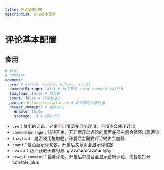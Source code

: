 ```yaml
---
title: 评论基本配置
description: 评论基本配置
---
```


# 评论基本配置

## 食用

```yaml
# 评论
# comment
comment:
  use: # waline, twikoo, valine, artalk
  commentBarrage: false # 热评开关 / Hot comment switch
  lazyload: false # 懒加载
  count: false # 评论数显示
  avatar: https://cravatar.cn # 热评获取头像的源
  newest_comment: # 最新评论
    enable: false
    storage: .2 # 缓存时间
```

* `use`：使用的评论，这里可以填至多两个评论，不填不会使用评论
* `commentBarrage`：热评开关，开启后开启评论的页面底部右侧会循环出现评论
* `lazyload`：是否使用懒加载，开启后当需要评论时才会加载
* `count`：是否展示评论数，开启后文章页会显示评论数
* `avatar`：热评获取头像的源: gravatar/cravatar 等等
* `newest_comment`：最新评论，开启后中控台会显示最新评论，前提是打开 console_plus